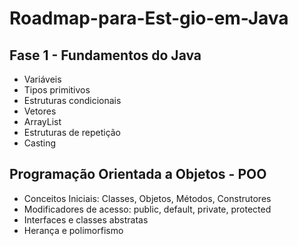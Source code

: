 # Roadmap-para-Est-gio-em-Java

## Fase 1 - Fundamentos do Java
- Variáveis
- Tipos primitivos
- Estruturas condicionais
- Vetores
- ArrayList
- Estruturas de repetição
- Casting  

## Programação Orientada a Objetos - POO
- Conceitos Iniciais: Classes, Objetos, Métodos, Construtores
- Modificadores de acesso: public, default, private, protected
- Interfaces e classes abstratas
- Herança e polimorfismo
